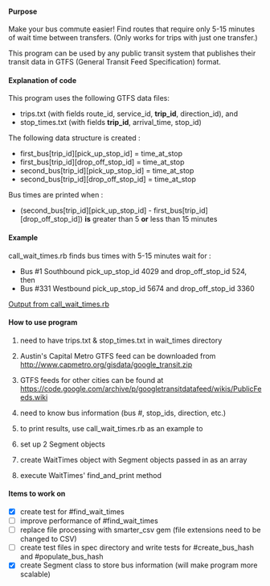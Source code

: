 #### Purpose
Make your bus commute easier!  Find routes that require only 5-15 minutes of wait time between transfers.  (Only works for trips with just one transfer.)

This program can be used by any public transit system that publishes their transit data in GTFS (General Transit Feed Specification) format.

#### Explanation of code
This program uses the following GTFS data files:
- trips.txt (with fields route_id, service_id, **trip_id**, direction_id), and
- stop_times.txt (with fields **trip_id**, arrival_time, stop_id)

The following data structure is created :
- first_bus[trip_id][pick_up_stop_id] = time_at_stop
- first_bus[trip_id][drop_off_stop_id] = time_at_stop
- second_bus[trip_id][pick_up_stop_id] = time_at_stop
- second_bus[trip_id][drop_off_stop_id] = time_at_stop

Bus times are printed when :
- (second_bus[trip_id][pick_up_stop_id] - first_bus[trip_id][drop_off_stop_id]) **is** greater than 5 **or** less than 15 minutes

#### Example
call_wait_times.rb finds bus times with 5-15 minutes wait for :
- Bus #1 Southbound pick_up_stop_id 4029 and drop_off_stop_id 524, then
- Bus #331 Westbound pick_up_stop_id 5674 and drop_off_stop_id 3360

[Output from call_wait_times.rb](https://drive.google.com/file/d/0B9kCUroHmEyNcEp5bGtidWgwRDA/view?usp=sharing)

#### How to use program
1. need to have trips.txt & stop_times.txt in wait_times directory
  1. Austin's Capital Metro GTFS feed can be downloaded from http://www.capmetro.org/gisdata/google_transit.zip
  2. GTFS feeds for other cities can be found at https://code.google.com/archive/p/googletransitdatafeed/wikis/PublicFeeds.wiki

2. need to know bus information (bus #, stop_ids, direction, etc.)

3. to print results, use call_wait_times.rb as an example to
  1. set up 2 Segment objects
  2. create WaitTimes object with Segment objects passed in as an array
  3. execute WaitTimes' find_and_print method

#### Items to work on
- [X] create test for #find_wait_times
- [ ] improve performance of #find_wait_times
- [ ] replace file processing with smarter_csv gem (file extensions need to be changed to CSV)
- [ ] create test files in spec directory and write tests for #create_bus_hash and #populate_bus_hash
- [X] create Segment class to store bus information (will make program more scalable)
